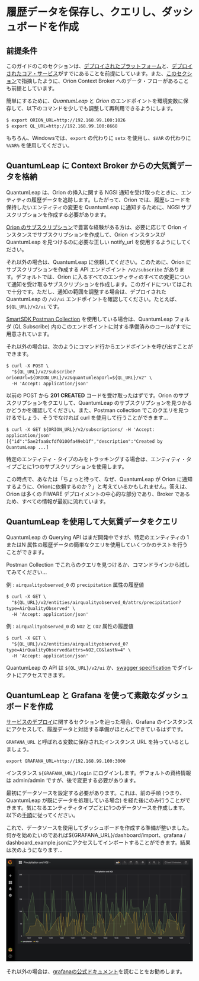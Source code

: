 # 履歴データを保存し、クエリし、ダッシュボードを作成

## 前提条件

このガイドのこのセクションは、[デプロイされたプラットフォーム](../platform/swarmcluster/)と、[デプロイされたコア・サービス](../platform/deployservices/)がすでにあることを前提にしています。また、[このセクション](contextbroker/)で指摘したように、Orion Context Broker へのデータ・フローがあることも前提としています。

簡単にするために、*QuantumLeap* と *Orion* のエンドポイントを環境変数に保存して、以下のコマンドを少しでも調整して再利用できるようにします。

```
$ export ORION_URL=http://192.168.99.100:1026
$ export QL_URL=http://192.168.99.100:8668
```

もちろん、Windowsでは、`export` の代わりに `setx` を使用し、`$VAR` の代わりに `%VAR%` を使用してください。

## QuantumLeap に Context Broker からの大気質データを格納

QuantumLeap は、Orion の挿入に関する NGSI 通知を受け取ったときに、エンティティの履歴データを追跡します。したがって、Orion では、履歴レコードを保持したいエンティティの変更を QuantumLeap に通知するために、NGSI サブスクリプションを作成する必要があります。

[Orion のサブスクリプション](http://fiware-orion.readthedocs.io/en/latest/user/walkthrough_apiv2/index.html#subscriptions)で豊富な経験がある方は、必要に応じて Orion インスタンスでサブスクリプションを作成して、Orion インスタンスが QuantumLeap を見つけるのに必要な正しい notify_url を使用するようにしてください。

それ以外の場合は、QuantumLeap に依頼してください。このために、Orion にサブスクリプションを作成する API エンドポイント `/v2/subscribe` があります。デフォルトでは、Orion に入るすべてのエンティティのすべての変更について通知を受け取るサブスクリプションを作成します。このガイドについてはこれで十分です。ただし、通知の範囲を調整する場合は、デプロイされた QuantumLeap の `/v2/ui` エンドポイントを確認してください。たとえば、`${QL_URL}/v2/ui` です。

[SmartSDK Postman Collection](https://github.com/smartsdk/smartsdk-recipes/blob/master/recipes/tools/postman_collection.json) を使用している場合は、QuantumLeap フォルダ (QL Subscribe) 内のこのエンドポイントに対する準備済みのコールがすでに用意されています。

それ以外の場合は、次のようにコマンド行からエンドポイントを呼び出すことができます。

```
$ curl -X POST \
  "${QL_URL}/v2/subscribe?orionUrl=${ORION_URL}/v2&quantumleapUrl=${QL_URL}/v2" \
  -H 'Accept: application/json'
```

以前の POST から **201 CREATED** コードを受け取ったはずです。Orion のサブスクリプションをクエリして、QuantumLeap のサブスクリプションを見つかるかどうかを確認してください。また、Postman collection でこのクエリを見つけるでしょう、そうでなければ curl を使用して行うことができます...

```
$ curl -X GET ${ORION_URL}/v2/subscriptions/ -H 'Accept: application/json'
[{"id":"5ae2faa8cfdf0100fa49eb1f","description":"Created by QuantumLeap ...]
```

特定のエンティティ・タイプのみをトラッキングする場合は、エンティティ・タイプごとに1つのサブスクリプションを使用します。

この時点で、あなたは「ちょっと待って、なぜ、QuantumLeap が Orion に通知するように、Orionに依頼するのか？」と考えているかもしれません。答えは、Orion は多くの FIWARE デプロイメントの中心的な部分であり、Broker であるため、すべての情報が最初に流れています。

## QuantumLeap を使用して大気質データをクエリ

QuantumLeap の Querying API はまだ開発中ですが、特定のエンティティの 1またはN 属性の履歴データの簡単なクエリを使用していくつかのテストを行うことができます。

Postman Collection でこれらのクエリを見つけるか、コマンドラインから試してみてください...

例 : `airqualityobserved_0` の `precipitation` 属性の履歴値

```
$ curl -X GET \
  "${QL_URL}/v2/entities/airqualityobserved_0/attrs/precipitation?type=AirQualityObserved" \
  -H 'Accept: application/json'
```

例 : `airqualityobserved_0` の `NO2` と `CO2` 属性の履歴値

```
$ curl -X GET \
  "${QL_URL}/v2/entities/airqualityobserved_0?type=AirQualityObserved&attrs=NO2,CO&lastN=4" \
  -H 'Accept: application/json'
```

QuantumLeap の API は `${QL_URL}/v2/ui` か、[swagger specification](https://github.com/smartsdk/ngsi-timeseries-api/blob/master/specification/quantumleap.yml) でダイレクトにアクセスできます。

## QuantumLeap と Grafana を使って素敵なダッシュボードを作成

[サービスのデプロイ](../platform/deployservices/)に関するセクションを辿った場合、Grafana のインスタンスにアクセスして、履歴データと対話する準備がほとんどできているはずです。

`GRAFANA_URL` と呼ばれる変数に保存されたインスタンス URL を持っているとしましょう。

```
export GRAFANA_URL=http://192.168.99.100:3000
```

インスタンス `${GRAFANA_URL}/login` にログインします。デフォルトの資格情報は admin/admin ですが、後で変更する必要があります。

最初にデータソースを設定する必要があります。これは、前の手順 (つまり、QuantumLeap が既にデータを処理している場合) を経た後にのみ行うことができます。気になるエンティティタイプごとに1つのデータソースを作成します。以下の[手順](https://smartsdk.github.io/ngsi-timeseries-api/admin/grafana/)に従ってください。

これで、データソースを使用してダッシュボードを作成する準備が整いました。何かを始めたいのであれば${GRAFANA_URL}/dashboard/import、grafana / dashboard_example.jsonにアクセスしてインポートすることができます。結果は次のようになります...

![dashboard_example](grafana/dashboard_example.png "Dashboard Example")

それ以外の場合は、[grafanaの公式ドキュメント](http://docs.grafana.org/guides/getting_started/)を読むことをお勧めします。

